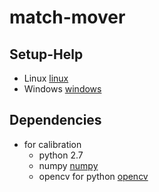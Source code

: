 match-mover
===========
Setup-Help
----------
   - Linux [linux]
   - Windows [windows]


Dependencies
------------

   - for calibration
      - python 2.7
      - numpy [numpy]
      - opencv for python [opencv]


  [numpy]: http://sourceforge.net/projects/numpy/files/
  [opencv]: http://sourceforge.net/projects/opencvlibrary/
  [linux]: http://www.neuroforge.co.uk/index.php/getting-started-with-python-a-opencv
  [windows]: http://opencvpython.blogspot.co.at/2012/05/install-opencv-in-windows-for-python.html

